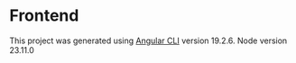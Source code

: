 # Frontend

This project was generated using [Angular CLI](https://github.com/angular/angular-cli) version 19.2.6.
Node version 23.11.0

